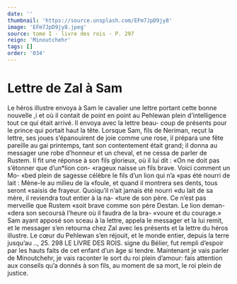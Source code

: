 ```yaml
---
date: ''
thumbnail: 'https://source.unsplash.com/EFm7JpD9jy8'
image: 'EFm7JpD9jy8.jpeg'
source: tome I - livre des rois - P. 297
reign: 'Minoutchehr'
tags: []
order: '034'
---
```


# Lettre de Zal à Sam

Le héros illustre envoya à Sam le cavalier une lettre portant cette bonne nouvelle ,i et où il contait de point en point au Pehlewan plein d’intelligence tout ce qui était arrivé. Il envoya avec la lettre beau- coup de présents pour le prince qui portait haut la tête. Lorsque Sam, fils de Neriman, reçut la lettre, ses joues s’épanouirent de joie comme une rose, il prépara une fête pareille au gai printemps, tant son contentement était grand; il donna au messager une robe d’honneur et un cheval, et ne cessa de parler de Rustem. Il fit une réponse à son fils glorieux, où il
lui dit : «On ne doit pas s’étonner que d’un\*lion con-
«rageux naisse un fils brave. Voici comment un Mo- «bed plein de sagesse célèbre le fils d’un lion qui n’a
«pas été nourri de lait : Mène-le au milieu de la «foule, et quand il montrera ses dents, tous seront «saisis de frayeur. Quoiqu’il n’ait jamais été nourri
«du lait de sa mère, il reviendra tout entier à la na- «ture de son père. Ce n’est pas merveille que Rustem
«soit brave comme son père Destan. Le lion deman- «dera son secoursà l’heure où il faudra de la bra- «voure et du courage.» Sam ayant apposé son sceau
à la lettre, appela le messager et la lui remit, et le messager s’en retourna chez Zal avec les présents et
la lettre du héros illustre. Le cœur du Pehlewan s’en réjouit, et le monde entier, depuis la terre jusqu’au
.., 25.
298 LE LIVRE DES ROIS.
signe du Bélier, fut rempli d’espoir par les hauts faits de cet enfant d’un âge si tendre.
Maintenant je vais parler de Minoutchehr, je vais raconter le sort du roi plein d’amour: fais attention aux conseils qu’a donnés à son fils, au moment de
sa mort, le roi plein de justice.
